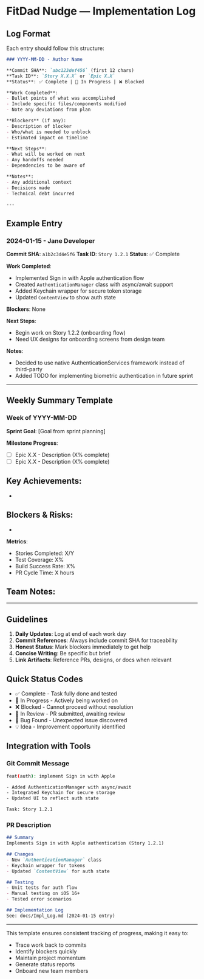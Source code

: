 # FitDad Nudge — Implementation Log

## Log Format

Each entry should follow this structure:

```markdown
### YYYY-MM-DD - Author Name

**Commit SHA**: `abc123def456` (first 12 chars)
**Task ID**: `Story X.X.X` or `Epic X.X`
**Status**: ✅ Complete | 🚧 In Progress | ❌ Blocked

**Work Completed**:
- Bullet points of what was accomplished
- Include specific files/components modified
- Note any deviations from plan

**Blockers** (if any):
- Description of blocker
- Who/what is needed to unblock
- Estimated impact on timeline

**Next Steps**:
- What will be worked on next
- Any handoffs needed
- Dependencies to be aware of

**Notes**:
- Any additional context
- Decisions made
- Technical debt incurred

---
```

## Example Entry

### 2024-01-15 - Jane Developer

**Commit SHA**: `a1b2c3d4e5f6`
**Task ID**: `Story 1.2.1`
**Status**: ✅ Complete

**Work Completed**:
- Implemented Sign in with Apple authentication flow
- Created `AuthenticationManager` class with async/await support
- Added Keychain wrapper for secure token storage
- Updated `ContentView` to show auth state

**Blockers**: None

**Next Steps**:
- Begin work on Story 1.2.2 (onboarding flow)
- Need UX designs for onboarding screens from design team

**Notes**:
- Decided to use native AuthenticationServices framework instead of third-party
- Added TODO for implementing biometric authentication in future sprint

---

## Weekly Summary Template

### Week of YYYY-MM-DD

**Sprint Goal**: [Goal from sprint planning]

**Milestone Progress**:
- [ ] Epic X.X - Description (X% complete)
- [ ] Epic X.X - Description (X% complete)

**Key Achievements**:
- 
- 

**Blockers & Risks**:
- 
- 

**Metrics**:
- Stories Completed: X/Y
- Test Coverage: X%
- Build Success Rate: X%
- PR Cycle Time: X hours

**Team Notes**:
- 

---

## Guidelines

1. **Daily Updates**: Log at end of each work day
2. **Commit References**: Always include commit SHA for traceability
3. **Honest Status**: Mark blockers immediately to get help
4. **Concise Writing**: Be specific but brief
5. **Link Artifacts**: Reference PRs, designs, or docs when relevant

## Quick Status Codes

- ✅ Complete - Task fully done and tested
- 🚧 In Progress - Actively being worked on
- ❌ Blocked - Cannot proceed without resolution
- 🔄 In Review - PR submitted, awaiting review
- 🐛 Bug Found - Unexpected issue discovered
- 💡 Idea - Improvement opportunity identified

## Integration with Tools

### Git Commit Message
```bash
feat(auth): implement Sign in with Apple

- Added AuthenticationManager with async/await
- Integrated Keychain for secure storage
- Updated UI to reflect auth state

Task: Story 1.2.1
```

### PR Description
```markdown
## Summary
Implements Sign in with Apple authentication (Story 1.2.1)

## Changes
- New `AuthenticationManager` class
- Keychain wrapper for tokens
- Updated `ContentView` for auth state

## Testing
- Unit tests for auth flow
- Manual testing on iOS 16+
- Tested error scenarios

## Implementation Log
See: docs/Impl_Log.md (2024-01-15 entry)
```

---

This template ensures consistent tracking of progress, making it easy to:
- Trace work back to commits
- Identify blockers quickly
- Maintain project momentum
- Generate status reports
- Onboard new team members 